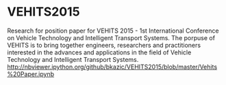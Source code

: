 # VEHITS2015
Research for position paper for VEHITS 2015 - 1st International Conference on Vehicle Technology and Intelligent Transport Systems. The porpuse of VEHITS is to bring together engineers, researchers and practitioners interested in the advances and applications in the field of Vehicle Technology and Intelligent Transport Systems.
http://nbviewer.ipython.org/github/bkazic/VEHITS2015/blob/master/Vehits%20Paper.ipynb
